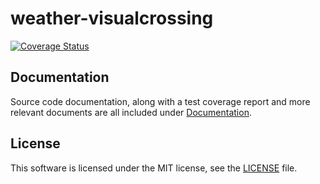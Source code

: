 # weather-visualcrossing


[![Coverage Status](https://coveralls.io/repos/github/essamatefelsherif/weather-visualcrossing/badge.svg?branch=main)](https://coveralls.io/github/essamatefelsherif/weather-visualcrossing?branch=main)

## Documentation

Source code documentation, along with a test coverage report and more relevant documents are all included under [Documentation](https://essamatefelsherif.github.io/weather-visualcrossing/ "Documentation").


## License

This software is licensed under the MIT license, see the [LICENSE](./LICENSE "LICENSE") file.

